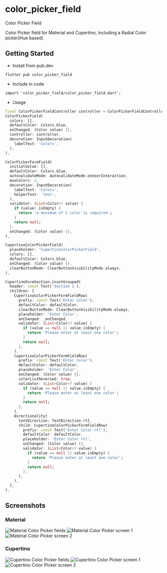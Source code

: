 # color_picker_field

Color Picker Field

Color Picker field for Material and Cupertino, including a Radial Color picker(Hue based)
## Getting Started

* Install from pub.dev
```
flutter pub color_picker_field
```

* Include in code
```
import 'color_picker_field/color_picker_field.dart';
```

* Usage

```dart
final ColorPickerFieldController controller = ColorPickerFieldController();
ColorPickerField(
  colors: [],
  defaultColor: Colors.blue,
  onChanged: (Color value) {},
  controller: controller,
  decoration: InputDecoration(
    labelText: 'Colors',
  ),
),
```

```dart
ColorPickerFormField(
  initialValue: [],
  defaultColor: Colors.blue,
  autovalidateMode: AutovalidateMode.onUserInteraction,
  maxColors: 3,
  decoration: InputDecoration(
    labelText: 'Colors',
    helperText: 'test',
  ),
  validator: (List<Color>? value) {
    if (value!.isEmpty) {
      return 'a minimum of 1 color is required';
    }
    return null;
  },
  onChanged: (Color value) {},
),
```

```dart
CupertinoColorPickerField(
  placeholder: 'CupertinoColorPickerField',
  colors: [],
  defaultColor: Colors.blue,
  onChanged: (Color value) {},
  clearButtonMode: ClearButtonVisibilityMode.always,
),
```

```dart
CupertinoFormSection.insetGrouped(
  header: const Text('Section 1'),
  children: [
    CupertinoColorPickerFormFieldRow(
      prefix: const Text('Enter Color'),
      defaultColor: defaultColor,
      clearButtonMode: ClearButtonVisibilityMode.always,
      placeholder: 'Enter Color',
      onChanged: _onChanged,
      validator: (List<Color>? value) {
        if (value == null || value.isEmpty) {
          return 'Please enter at least one color';
        }
        return null;
      },
    ),
    CupertinoColorPickerFormFieldRow(
      prefix: const Text('Enter Color'),
      defaultColor: defaultColor,
      placeholder: 'Enter Color',
      onChanged: (Color value) {},
      colorListReversed: true,
      validator: (List<Color>? value) {
        if (value == null || value.isEmpty) {
          return 'Please enter at least one color';
        }
        return null;
      },
    ),
    Directionality(
      textDirection: TextDirection.rtl,
      child: CupertinoColorPickerFormFieldRow(
        prefix: const Text('Enter Color rtl'),
        defaultColor: defaultColor,
        placeholder: 'Enter Color rtl',
        onChanged: (Color value) {},
        validator: (List<Color>? value) {
          if (value == null || value.isEmpty) {
            return 'Please enter at least one color';
          }
          return null;
        },
      ),
    ),
  ],
),
```

## Screenshots

### Material
![Material Color Picker fields](https://github.com/talamaska/flutter_color_picker_field/blob/master/screenshots/material_fields.png?raw=true)
![Material Color Picker screen 1](https://github.com/talamaska/flutter_color_picker_field/blob/master/screenshots/material_color_picker1.png?raw=true)
![Material Color Picker screen 2](https://github.com/talamaska/flutter_color_picker_field/blob/master/screenshots/material_color_picker2.png?raw=true)

### Cupertino
![Cupertino Color Picker fields](https://github.com/talamaska/flutter_color_picker_field/blob/master/screenshots/cupertino_fields.png?raw=true)
![Cupertino Color Picker screen 1](https://github.com/talamaska/flutter_color_picker_field/blob/master/screenshots/cupertino_color_picker1.png?raw=true)
![Cupertino Color Picker screen 2](https://github.com/talamaska/flutter_color_picker_field/blob/master/screenshots/cupertino_color_picker2.png?raw=true)

